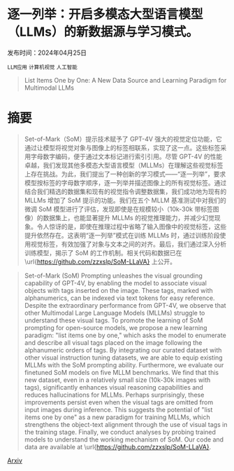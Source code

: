 # 逐一列举：开启多模态大型语言模型（LLMs）的新数据源与学习模式。

发布时间：2024年04月25日

`LLM应用` `计算机视觉` `人工智能`

> List Items One by One: A New Data Source and Learning Paradigm for Multimodal LLMs

# 摘要

> Set-of-Mark（SoM）提示技术赋予了 GPT-4V 强大的视觉定位功能，它通过让模型将视觉对象与图像上的标签相联系，实现了这一点。这些标签采用字母数字编码，便于通过文本标记进行索引引用。尽管 GPT-4V 的性能卓越，我们发现其他多模态大型语言模型（MLLMs）在理解这些视觉标签上存在挑战。为此，我们提出了一种创新的学习模式——“逐一列举”，要求模型按标签的字母数字顺序，逐一列举并描述图像上的所有视觉标签。通过结合我们精选的数据集和现有的视觉指令调整数据集，我们成功地为现有的 MLLMs 增加了 SoM 提示的功能。我们在五个 MLLM 基准测试中对我们的微调 SoM 模型进行了评估，发现即使是在规模较小（10k-30k 带标签图像）的数据集上，也能显著提升 MLLMs 的视觉推理能力，并减少幻觉现象。令人惊讶的是，即使在推理过程中省略了输入图像中的视觉标签，这些提升依然存在。这表明“逐一列举”模式在训练 MLLMs 时，通过训练阶段使用视觉标签，有效加强了对象与文本之间的对齐。最后，我们通过深入分析训练模型，揭示了 SoM 的工作机制。相关代码和数据已在 \url{https://github.com/zzxslp/SoM-LLaVA} 上公开。

> Set-of-Mark (SoM) Prompting unleashes the visual grounding capability of GPT-4V, by enabling the model to associate visual objects with tags inserted on the image. These tags, marked with alphanumerics, can be indexed via text tokens for easy reference. Despite the extraordinary performance from GPT-4V, we observe that other Multimodal Large Language Models (MLLMs) struggle to understand these visual tags. To promote the learning of SoM prompting for open-source models, we propose a new learning paradigm: "list items one by one," which asks the model to enumerate and describe all visual tags placed on the image following the alphanumeric orders of tags. By integrating our curated dataset with other visual instruction tuning datasets, we are able to equip existing MLLMs with the SoM prompting ability. Furthermore, we evaluate our finetuned SoM models on five MLLM benchmarks. We find that this new dataset, even in a relatively small size (10k-30k images with tags), significantly enhances visual reasoning capabilities and reduces hallucinations for MLLMs. Perhaps surprisingly, these improvements persist even when the visual tags are omitted from input images during inference. This suggests the potential of "list items one by one" as a new paradigm for training MLLMs, which strengthens the object-text alignment through the use of visual tags in the training stage. Finally, we conduct analyses by probing trained models to understand the working mechanism of SoM. Our code and data are available at \url{https://github.com/zzxslp/SoM-LLaVA}.

[Arxiv](https://arxiv.org/abs/2404.16375)